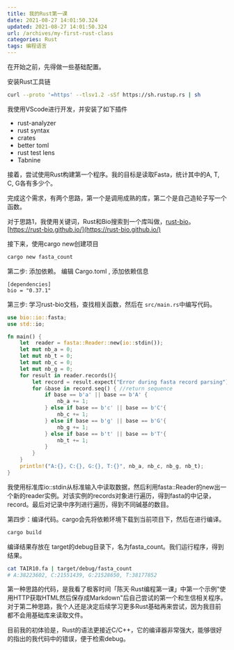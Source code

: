 ```yaml
---
title: 我的Rust第一课
date: 2021-08-27 14:01:50.324
updated: 2021-08-27 14:01:50.324
url: /archives/my-first-rust-class
categories: Rust
tags: 编程语言
---
```


在开始之前，先得做一些基础配置。

安装Rust工具链

```bash
curl --proto '=https' --tlsv1.2 -sSf https://sh.rustup.rs | sh
```

我使用VScode进行开发，并安装了如下插件

- rust-analyzer
- rust syntax
- crates
- better toml
- rust test lens
- Tabnine

接着，尝试使用Rust构建第一个程序。我的目标是读取Fasta，统计其中的A, T, C, G各有多少个。

完成这个需求，有两个思路，第一个是调用成熟的库，第二个是自己造轮子写一个函数。

对于思路1，我使用关键词，Rust和Bio搜索到一个库叫做，[rust-bio](https://docs.rs/bio/0.37.1/bio/index.html)。 [https://rust-bio.github.io/](https://rust-bio.github.io/)

接下来，使用cargo new创建项目

```bash
cargo new fasta_count
```

第二步: 添加依赖。 编辑 Cargo.toml , 添加依赖信息

```Markup
[dependencies]
bio = "0.37.1"
```

第三步: 学习rust-bio文档，查找相关函数，然后在 `src/main.rs`中编写代码。

```rust
use bio::io::fasta;
use std::io;

fn main() {
    let  reader = fasta::Reader::new(io::stdin());
    let mut nb_a = 0;
    let mut nb_t = 0;
    let mut nb_c = 0;
    let mut nb_g = 0;
    for result in reader.records(){
        let record = result.expect("Error during fasta record parsing");
        for &base in record.seq() { //return sequence
            if base == b'a' || base == b'A' {
                nb_a += 1;
            } else if base == b'c' || base == b'C'{
                nb_c += 1;
            } else if base == b'g' || base == b'G'{ 
                nb_g += 1;
            } else if base == b't' || base == b'T'{ 
                nb_t += 1;
            }
        }
    }
    println!("A:{}, C:{}, G:{}, T:{}", nb_a, nb_c, nb_g, nb_t);
}


```

我使用标准库io::stdin从标准输入中读取数据，然后利用fasta::Reader的new出一个新的reader实例。对该实例的records对象进行遍历，得到fasta的中记录，record。最后对记录中序列进行遍历，得到不同碱基的数目。

第四步：编译代码。cargo会先将依赖环境下载到当前项目下，然后在进行编译。

```bash
cargo build 
```

编译结果存放在 target的debug目录下，名为fasta_count。我们运行程序，得到结果。

```Bash
cat TAIR10.fa | target/debug/fasta_count
# A:38223602, C:21551439, G:21528650, T:38177852
```

第一种思路的代码，是我看了极客时间「陈天·Rust编程第一课」中第一个示例"使用HTTP获取HTML然后保存成Markdown"后自己尝试的第一个和生信相关程序。对于第二种思路，我个人还是决定后续学习更多Rust基础再来尝试，因为我目前都不会用基础库来读取文件。

目前我的初体验是，Rust的语法更接近C/C++，它的编译器非常强大，能够很好的指出的我代码中的错误，便于检索debug。